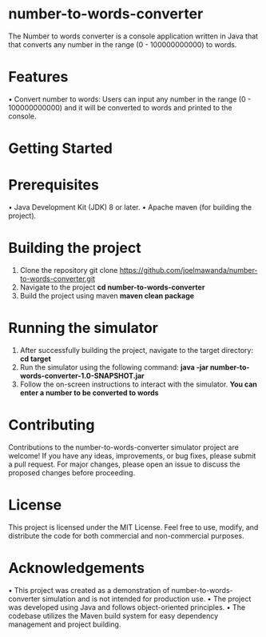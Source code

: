 # number-to-words-converter
The Number to words converter is a console application written in Java that that converts any number in the range (0 - 100000000000) to words.

# Features
•	Convert number to  words: Users can input any number in the range (0 - 100000000000) and it will be converted to words and printed to the console.

# Getting Started
# Prerequisites
•	Java Development Kit (JDK) 8 or later.
•	Apache maven (for building the project).

# Building the project
  1. Clone the repository git clone https://github.com/joelmawanda/number-to-words-converter.git
  2. Navigate to the project **cd number-to-words-converter**
  3. Build the project using maven **maven clean package**
  
# Running the simulator
  1. After successfully building the project, navigate to the target directory: **cd target**
  2. Run the simulator using the following command: **java -jar number-to-words-converter-1.0-SNAPSHOT.jar**
  3. Follow the on-screen instructions to interact with the simulator. **You can enter a number to be converted to words**
  
# Contributing
Contributions to the number-to-words-converter simulator project are welcome! If you have any ideas, improvements, or bug fixes, please submit a pull request. For major changes, please open an issue to discuss the proposed changes before proceeding.

# License
This project is licensed under the MIT License. Feel free to use, modify, and distribute the code for both commercial and non-commercial purposes.

# Acknowledgements
•	This project was created as a demonstration of number-to-words-converter simulation and is not intended for production use.
•	The project was developed using Java and follows object-oriented principles.
•	The codebase utilizes the Maven build system for easy dependency management and project building.
